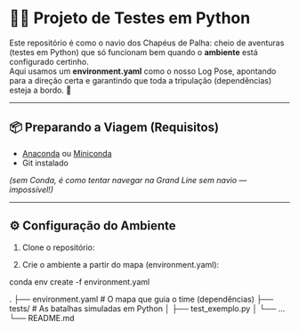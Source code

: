 # 🏴‍☠️ Projeto de Testes em Python

Este repositório é como o navio dos Chapéus de Palha: cheio de aventuras (testes em Python) que só funcionam bem quando o **ambiente** está configurado certinho.  
Aqui usamos um **environment.yaml** como o nosso Log Pose, apontando para a direção certa e garantindo que toda a tripulação (dependências) esteja a bordo. 🧭

---

## 📦 Preparando a Viagem (Requisitos)

- [Anaconda](https://www.anaconda.com/download) ou [Miniconda](https://docs.conda.io/en/latest/miniconda.html)  
- Git instalado  

*(sem Conda, é como tentar navegar na Grand Line sem navio — impossível!)*

---

## ⚙️ Configuração do Ambiente

1. Clone o repositório:

2. Crie o ambiente a partir do mapa (environment.yaml):

conda env create -f environment.yaml

.
├── environment.yaml   # O mapa que guia o time (dependências)
├── tests/             # As batalhas simuladas em Python
│   ├── test_exemplo.py
│   └── ...
└── README.md
